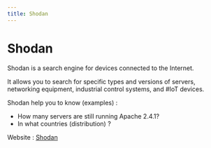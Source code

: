 ```yaml
---
title: Shodan
---
```


# Shodan

Shodan is a search engine for devices connected to the Internet.

It allows you to search for specific types and versions of servers, networking equipment, industrial control systems, and #IoT devices.

Shodan help you to know (examples) :

- How many servers are still running Apache 2.4.1?
- In what countries (distribution) ?

Website : [Shodan](https://www.shodan.io/)

